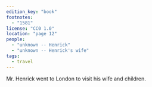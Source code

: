 ```yaml
---
edition_key: "book"
footnotes:
  - "1581"
license: "CC0 1.0"
location: "page 12"
people:
  - "unknown -- Henrick"
  - "unknown -- Henrick's wife"
tags:
  - travel
---
```

Mr. Henrick went to London to visit his wife and children.
